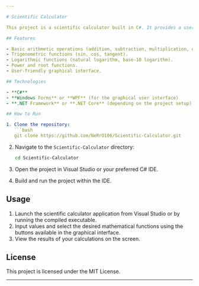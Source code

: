 ```yaml
---

# Scientific Calculator

This project is a scientific calculator built in C#. It provides a user-friendly interface for performing a range of mathematical operations, including advanced functions such as trigonometric and logarithmic calculations.

## Features

- Basic arithmetic operations (addition, subtraction, multiplication, division).
- Trigonometric functions (sin, cos, tangent).
- Logarithmic functions (natural logarithm, base-10 logarithm).
- Power and root functions.
- User-friendly graphical interface.

## Technologies

- **C#**
- **Windows Forms** or **WPF** (for the graphical user interface)
- **.NET Framework** or **.NET Core** (depending on the project setup)

## How to Run

1. Clone the repository:
   ```bash
   git clone https://github.com/NeRrO106/Scientific-Calculator.git
   ```

2. Navigate to the `Scientific-Calculator` directory:
   ```bash
   cd Scientific-Calculator
   ```

3. Open the project in Visual Studio or your preferred C# IDE.

4. Build and run the project within the IDE.

## Usage

1. Launch the scientific calculator application from Visual Studio or by running the compiled executable.
2. Input values and select the desired mathematical functions using the buttons available in the graphical interface.
3. View the results of your calculations on the screen.

## License

This project is licensed under the MIT License.

---
```


